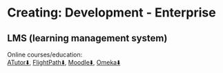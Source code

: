 # Creating: Development - Enterprise

## LMS (learning management system)

Online courses/education:  
[ATutor⬇️](https://atutor.github.io/atutor/index.html),
[FlightPath⬇️](https://getflightpath.com/),
[Moodle⬇️](https://moodle.org/),
[Omeka⬇️](https://omeka.org/)
